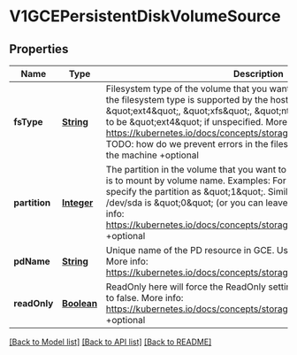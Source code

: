 # V1GCEPersistentDiskVolumeSource
## Properties

Name | Type | Description | Notes
------------ | ------------- | ------------- | -------------
**fsType** | [**String**](string.md) | Filesystem type of the volume that you want to mount. Tip: Ensure that the filesystem type is supported by the host operating system. Examples: \&quot;ext4\&quot;, \&quot;xfs\&quot;, \&quot;ntfs\&quot;. Implicitly inferred to be \&quot;ext4\&quot; if unspecified. More info: https://kubernetes.io/docs/concepts/storage/volumes#gcepersistentdisk TODO: how do we prevent errors in the filesystem from compromising the machine +optional | [optional] [default to null]
**partition** | [**Integer**](integer.md) | The partition in the volume that you want to mount. If omitted, the default is to mount by volume name. Examples: For volume /dev/sda1, you specify the partition as \&quot;1\&quot;. Similarly, the volume partition for /dev/sda is \&quot;0\&quot; (or you can leave the property empty). More info: https://kubernetes.io/docs/concepts/storage/volumes#gcepersistentdisk +optional | [optional] [default to null]
**pdName** | [**String**](string.md) | Unique name of the PD resource in GCE. Used to identify the disk in GCE. More info: https://kubernetes.io/docs/concepts/storage/volumes#gcepersistentdisk | [optional] [default to null]
**readOnly** | [**Boolean**](boolean.md) | ReadOnly here will force the ReadOnly setting in VolumeMounts. Defaults to false. More info: https://kubernetes.io/docs/concepts/storage/volumes#gcepersistentdisk +optional | [optional] [default to null]

[[Back to Model list]](../README.md#documentation-for-models) [[Back to API list]](../README.md#documentation-for-api-endpoints) [[Back to README]](../README.md)

